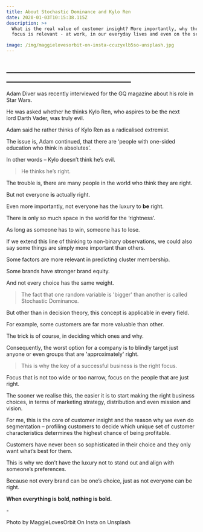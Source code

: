 ```yaml
---
title: About Stochastic Dominance and Kylo Ren
date: 2020-01-03T10:15:38.115Z
description: >+
  What is the real value of customer insight? More importantly, why the right
  focus is relevant - at work, in our everyday lives and even on the screen.

image: /img/maggielovesorbit-on-insta-ccuzyxlb5so-unsplash.jpg
---
```

## \_\_\_\_\_\_\_\_\_\_\_\_\_\_\_\_\_\_\_\_\_\_\_\_\_\_\_\_\_\_\_\_\_\_\_\_\_\_\_\_\_\_\_\_\_\_\_\_\_\_\_\_\_\_\_\_\_\_\_\_\_\_\_\_\_\_\_\_\_\_\_\_\_\_\_\_\_\_\_\_\_\__

Adam Diver was recently interviewed for the GQ magazine about his role in Star Wars.

He was asked whether he thinks Kylo Ren, who aspires to be the next lord Darth Vader, was truly evil.

Adam said he rather thinks of Kylo Ren as a radicalised extremist.

The issue is, Adam continued, that there are ‘people with one-sided education who think in absolutes’.

In other words – Kylo doesn’t think he’s evil.

> He thinks he’s right.

The trouble is, there are many people in the world who think they are right.

But not everyone **is** actually right.

Even more importantly, not everyone has the luxury to **be** right.

There is only so much space in the world for the ‘rightness’. 

As long as someone has to win, someone has to lose.

If we extend this line of thinking to non-binary observations, we could also say some things are simply more important than others.

Some factors are more relevant in predicting cluster membership.

Some brands have stronger brand equity.

And not every choice has the same weight.

> The fact that one random variable is 'bigger' than another is called Stochastic Dominance.

But other than in decision theory, this concept is applicable in every field.

For example, some customers are far more valuable than other.

The trick is of course, in deciding which ones and why.

Consequently, the worst option for a company is to blindly target just anyone or even groups that are 'approximately' right. 

> This is why the key of a successful business is the right focus.

Focus that is not too wide or too narrow, focus on the people that are just right.

The sooner we realise this, the easier it is to start making the right business choices, in terms of marketing strategy, distribution and even mission and vision.

For me, this is the core of customer insight and the reason why we even do segmentation – profiling customers to decide which unique set of customer characteristics determines the highest chance of being profitable.

Customers have never been so sophisticated in their choice and they only want what’s best for them.

This is why we don’t have the luxury not to stand out and align with someone’s preferences.

Because not every brand can be one’s choice, just as not everyone can be right.

**When everything is bold, nothing is bold.**

\-

Photo by MaggieLovesOrbit On Insta on Unsplash
